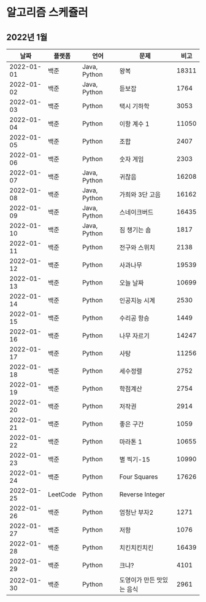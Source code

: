 # 알고리즘 스케쥴러

## 2022년 1월

| 날짜       | 플랫폼   | 언어         | 문제                      | 비고  |
| ---------- | -------- | ------------ | ------------------------- | ----- |
| 2022-01-01 | 백준     | Java, Python | 왕복                      | 18311 |
| 2022-01-02 | 백준     | Java, Python | 듣보잡                    | 1764  |
| 2022-01-03 | 백준     | Python       | 택시 기하학               | 3053  |
| 2022-01-04 | 백준     | Python       | 이항 계수 1               | 11050 |
| 2022-01-05 | 백준     | Python       | 조합                      | 2407  |
| 2022-01-06 | 백준     | Python       | 숫자 게임                 | 2303  |
| 2022-01-07 | 백준     | Java, Python | 귀찮음                    | 16208 |
| 2022-01-08 | 백준     | Java, Python | 가희와 3단 고음           | 16162 |
| 2022-01-09 | 백준     | Java, Python | 스네이크버드              | 16435 |
| 2022-01-10 | 백준     | Java, Python | 짐 챙기는 숌              | 1817  |
| 2022-01-11 | 백준     | Python       | 전구와 스위치             | 2138  |
| 2022-01-12 | 백준     | Python       | 사과나무                  | 19539 |
| 2022-01-13 | 백준     | Python       | 오늘 날짜                 | 10699 |
| 2022-01-14 | 백준     | Python       | 인공지능 시계             | 2530  |
| 2022-01-15 | 백준     | Python       | 수리공 항승               | 1449  |
| 2022-01-16 | 백준     | Python       | 나무 자르기               | 14247 |
| 2022-01-17 | 백준     | Python       | 사탕                      | 11256 |
| 2022-01-18 | 백준     | Python       | 세수정렬                  | 2752  |
| 2022-01-19 | 백준     | Python       | 학점계산                  | 2754  |
| 2022-01-20 | 백준     | Python       | 저작권                    | 2914  |
| 2022-01-21 | 백준     | Python       | 좋은 구간                 | 1059  |
| 2022-01-22 | 백준     | Python       | 마라톤 1                  | 10655 |
| 2022-01-23 | 백준     | Python       | 별 찍기-15                | 10990 |
| 2022-01-24 | 백준     | Python       | Four Squares              | 17626 |
| 2022-01-25 | LeetCode | Python       | Reverse Integer           |       |
| 2022-01-26 | 백준     | Python       | 엄청난 부자2              | 1271  |
| 2022-01-27 | 백준     | Python       | 저항                      | 1076  |
| 2022-01-28 | 백준     | Python       | 치킨치킨치킨              | 16439 |
| 2022-01-29 | 백준     | Python       | 크냐?                     | 4101  |
| 2022-01-30 | 백준     | Python       | 도영이가 만든 맛있는 음식 | 2961  |

